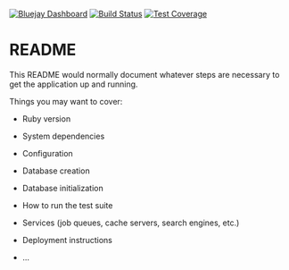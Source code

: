 [![Bluejay Dashboard](https://img.shields.io/badge/bluejay-dashboard_3-blue.svg)](http://dashboard.bluejay.governify.io/dashboard/script/dashboardLoader.js?dashboardURL=https://reporter.bluejay.governify.io/api/v4/dashboards/tpa-CS169L-GH-tommywei110_cue_to_cue/main)
[![Build Status](https://travis-ci.org/tommywei110/cue_to_cue.svg?branch=master)](https://travis-ci.org/tommywei110/cue_to_cue)
[![Test Coverage](https://api.codeclimate.com/v1/badges/a99a88d28ad37a79dbf6/test_coverage)](https://codeclimate.com/github/codeclimate/codeclimate/test_coverage) 
# README

This README would normally document whatever steps are necessary to get the
application up and running.

Things you may want to cover:

* Ruby version

* System dependencies

* Configuration

* Database creation

* Database initialization

* How to run the test suite

* Services (job queues, cache servers, search engines, etc.)

* Deployment instructions

* ...
